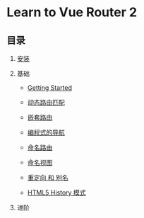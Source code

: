 Learn to Vue Router 2
=========================

## 目录

1. [安装](./notes/00.installation.md)
2. 基础

    * [Getting Started](./notes/01.basic.getting-started.md)
    
    * [动态路由匹配](./notes/02.basic.dynamic-matching.md)
    
    * [嵌套路由](./notes/03.basic.nested-routes.md)
    
    * [编程式的导航](./notes/04.basic.navigation.md)
    
    * [命名路由](./notes/05.basic.named-routes.md)
    
    * [命名视图](./notes/06.basic.named-views.md)
    
    * [重定向 和 别名](./notes/07.basic.redirect-and-alias.md)
    
    * [HTML5 History 模式](./notes/08.basic.history-mode.md)
    
3. 进阶